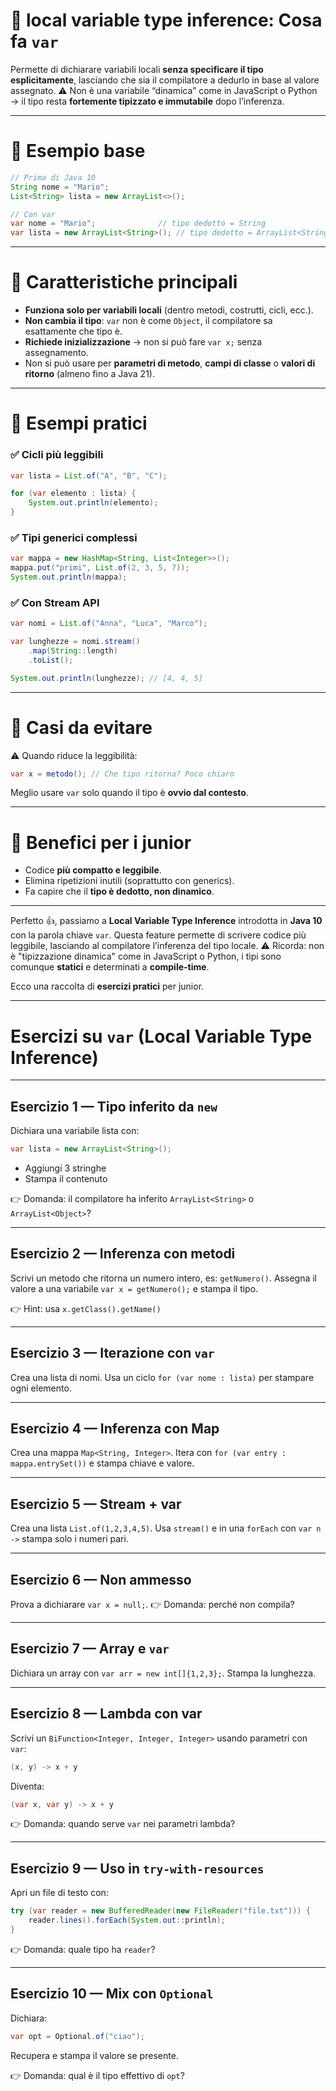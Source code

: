 # 🔹 local variable type inference: Cosa fa `var`

Permette di dichiarare variabili locali **senza specificare il tipo esplicitamente**, lasciando che sia il compilatore a dedurlo in base al valore assegnato.
⚠️ Non è una variabile “dinamica” come in JavaScript o Python → il tipo resta **fortemente tipizzato e immutabile** dopo l’inferenza.

---

# 🔹 Esempio base

```java
// Prima di Java 10
String nome = "Mario";
List<String> lista = new ArrayList<>();

// Con var
var nome = "Mario";              // tipo dedotto = String
var lista = new ArrayList<String>(); // tipo dedotto = ArrayList<String>
```

---

# 🔹 Caratteristiche principali

* **Funziona solo per variabili locali** (dentro metodi, costrutti, cicli, ecc.).
* **Non cambia il tipo**: `var` non è come `Object`, il compilatore sa esattamente che tipo è.
* **Richiede inizializzazione** → non si può fare `var x;` senza assegnamento.
* Non si può usare per **parametri di metodo**, **campi di classe** o **valori di ritorno** (almeno fino a Java 21).

---

# 🔹 Esempi pratici

### ✅ Cicli più leggibili

```java
var lista = List.of("A", "B", "C");

for (var elemento : lista) {
    System.out.println(elemento);
}
```

### ✅ Tipi generici complessi

```java
var mappa = new HashMap<String, List<Integer>>();
mappa.put("primi", List.of(2, 3, 5, 7));
System.out.println(mappa);
```

### ✅ Con Stream API

```java
var nomi = List.of("Anna", "Luca", "Marco");

var lunghezze = nomi.stream()
    .map(String::length)
    .toList();

System.out.println(lunghezze); // [4, 4, 5]
```

---

# 🔹 Casi da evitare

⚠️ Quando riduce la leggibilità:

```java
var x = metodo(); // Che tipo ritorna? Poco chiaro
```

Meglio usare `var` solo quando il tipo è **ovvio dal contesto**.

---

# 🔹 Benefici per i junior

* Codice **più compatto e leggibile**.
* Elimina ripetizioni inutili (soprattutto con generics).
* Fa capire che il **tipo è dedotto, non dinamico**.

---

Perfetto 👍, passiamo a **Local Variable Type Inference** introdotta in **Java 10** con la parola chiave `var`.
Questa feature permette di scrivere codice più leggibile, lasciando al compilatore l’inferenza del tipo locale.
⚠️ Ricorda: non è "tipizzazione dinamica" come in JavaScript o Python, i tipi sono comunque **statici** e determinati a **compile-time**.

Ecco una raccolta di **esercizi pratici** per junior.

---

# **Esercizi su `var` (Local Variable Type Inference)**

---

## Esercizio 1 — Tipo inferito da `new`

Dichiara una variabile lista con:

```java
var lista = new ArrayList<String>();
```

* Aggiungi 3 stringhe
* Stampa il contenuto

👉 Domanda: il compilatore ha inferito `ArrayList<String>` o `ArrayList<Object>`?

---

## Esercizio 2 — Inferenza con metodi

Scrivi un metodo che ritorna un numero intero, es: `getNumero()`.
Assegna il valore a una variabile `var x = getNumero();` e stampa il tipo.

👉 Hint: usa `x.getClass().getName()`

---

## Esercizio 3 — Iterazione con `var`

Crea una lista di nomi.
Usa un ciclo `for (var nome : lista)` per stampare ogni elemento.

---

## Esercizio 4 — Inferenza con Map

Crea una mappa `Map<String, Integer>`.
Itera con `for (var entry : mappa.entrySet())` e stampa chiave e valore.

---

## Esercizio 5 — Stream + var

Crea una lista `List.of(1,2,3,4,5)`.
Usa `stream()` e in una `forEach` con `var n ->` stampa solo i numeri pari.

---

## Esercizio 6 — Non ammesso

Prova a dichiarare `var x = null;`.
👉 Domanda: perché non compila?

---

## Esercizio 7 — Array e `var`

Dichiara un array con `var arr = new int[]{1,2,3};`.
Stampa la lunghezza.

---

## Esercizio 8 — Lambda con var

Scrivi un `BiFunction<Integer, Integer, Integer>` usando parametri con `var`:

```java
(x, y) -> x + y
```

Diventa:

```java
(var x, var y) -> x + y
```

👉 Domanda: quando serve `var` nei parametri lambda?

---

## Esercizio 9 — Uso in `try-with-resources`

Apri un file di testo con:

```java
try (var reader = new BufferedReader(new FileReader("file.txt"))) {
    reader.lines().forEach(System.out::println);
}
```

👉 Domanda: quale tipo ha `reader`?

---

## Esercizio 10 — Mix con `Optional`

Dichiara:

```java
var opt = Optional.of("ciao");
```

Recupera e stampa il valore se presente.

👉 Domanda: qual è il tipo effettivo di `opt`?


